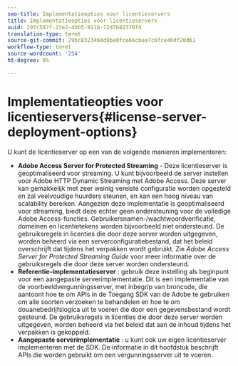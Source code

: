 ```yaml
---
seo-title: Implementatieopties voor licentieservers
title: Implementatieopties voor licentieservers
uuid: 297c587f-23e2-4bb5-911b-72d7b82370f4
translation-type: tm+mt
source-git-commit: 29bc8323460d9be0fce66cbea7c6fce46df20d61
workflow-type: tm+mt
source-wordcount: '254'
ht-degree: 0%

---
```



# Implementatieopties voor licentieservers{#license-server-deployment-options}

U kunt de licentieserver op een van de volgende manieren implementeren:

* **Adobe Access Server for Protected Streaming**  - Deze licentieserver is geoptimaliseerd voor streaming. U kunt bijvoorbeeld de server instellen voor Adobe HTTP Dynamic Streaming met Adobe Access. Deze server kan gemakkelijk met zeer weinig vereiste configuratie worden opgesteld en zal veelvoudige huurders steunen, en kan een hoog niveau van scalability bereiken. Aangezien deze implementatie is geoptimaliseerd voor streaming, biedt deze echter geen ondersteuning voor de volledige Adobe Access-functies. Gebruikersnamen-/wachtwoordverificatie, domeinen en licentietekens worden bijvoorbeeld niet ondersteund. De gebruiksregels in licenties die door deze server worden uitgegeven, worden beheerd via een serverconfiguratiebestand, dat het beleid overschrijft dat tijdens het verpakken wordt gebruikt. Zie *Adobe Access Server for Protected Streaming Guide* voor meer informatie over de gebruiksregels die door deze server worden ondersteund.
* **Referentie-implementatieserver** : gebruik deze instelling als beginpunt voor een aangepaste serverimplementatie. Dit is een implementatie van de voorbeeldvergunningsserver, met inbegrip van broncode, die aantoont hoe te om APIs in de Toegang SDK van de Adobe te gebruiken om alle soorten verzoeken te behandelen en hoe te om douanebedrijfslogica uit te voeren die door een gegevensbestand wordt gesteund. De gebruiksregels in licenties die door deze server worden uitgegeven, worden beheerd via het beleid dat aan de inhoud tijdens het verpakken is gekoppeld.
* **Aangepaste serverimplementatie** : u kunt ook uw eigen licentieserver implementeren met de SDK. De informatie in dit hoofdstuk beschrijft APIs die worden gebruikt om een vergunningsserver uit te voeren.


